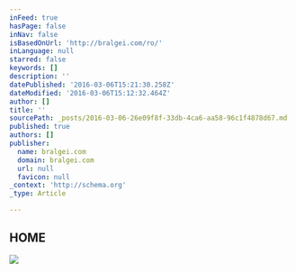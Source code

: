 ```yaml
---
inFeed: true
hasPage: false
inNav: false
isBasedOnUrl: 'http://bralgei.com/ro/'
inLanguage: null
starred: false
keywords: []
description: ''
datePublished: '2016-03-06T15:21:30.258Z'
dateModified: '2016-03-06T15:12:32.464Z'
author: []
title: ''
sourcePath: _posts/2016-03-06-26e09f8f-33db-4ca6-aa58-96c1f4878d67.md
published: true
authors: []
publisher:
  name: bralgei.com
  domain: bralgei.com
  url: null
  favicon: null
_context: 'http://schema.org'
_type: Article

---
```

## HOME
![](http://bralgei.com/ro/wp-content/uploads/sites/2/2015/09/7040575-eye.jpg)